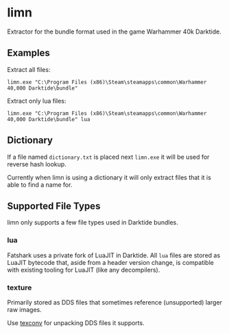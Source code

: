 limn
=====

Extractor for the bundle format used in the game Warhammer 40k Darktide.

## Examples

Extract all files:
```
limn.exe "C:\Program Files (x86)\Steam\steamapps\common\Warhammer 40,000 Darktide\bundle"
```

Extract only lua files:
```
limn.exe "C:\Program Files (x86)\Steam\steamapps\common\Warhammer 40,000 Darktide\bundle" lua
```

## Dictionary

If a file named `dictionary.txt` is placed next `limn.exe` it will be used for reverse hash lookup.

Currently when limn is using a dictionary it will only extract files that it is able to find a name for.

## Supported File Types

limn only supports a few file types used in Darktide bundles.

### lua

Fatshark uses a private fork of LuaJIT in Darktide. All `lua` files are stored as LuaJIT bytecode that, aside from a header version change, is compatible with existing tooling for LuaJIT (like any decompilers).

### texture

Primarily stored as DDS files that sometimes reference (unsupported) larger raw images.

Use [texconv](https://github.com/Microsoft/DirectXTex/wiki/Texconv) for unpacking DDS files it supports.